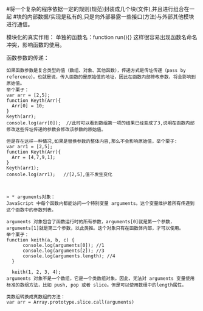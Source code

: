 #将一个复杂的程序依据一定的规则(规范)封装成几个块(文件),并且进行组合在一起
#块的内部数据/实现是私有的,只是向外部暴露一些接口(方法)与外部其他模块进行通信。

模块化的真实作用：
单独的函数名：function run(){}
这样很容易出现函数名命名冲突，影响函数的使用。

函数参数的传递：
```
如果函数参数是复合类型的值（数组、对象、其他函数），传递方式是传址传递（pass by reference）。也就是说，传入函数的是原始值的地址，因此在函数内部修改参数，将会影响到原始值。
举个栗子：
var arr = [2,5];
function Keyth(Arr){
  Arr[0] = 10;
}
Keyth(arr);
console.log(arr[0]);  //此时可以看到数组第一项的结果已经变成了3,说明在函数内部修改这些传址传递的参数会修改该参数的原始值。

但是存在这样一种情况,如果是替换参数的整体内容,那么不会影响原始值，举个栗子:
var arr1 = [2,5];
function Keyth(Arr){
  Arr = [4,7,9,1];
}
Keyth(arr1);
console.log(arr1);   //[2,5],值不发生变化



> * arguments对象：
JavaScript 中每个函数内都能访问一个特别变量 arguments。这个变量维护着所有传递到这个函数中的参数列表。

arguments 对象包含了函数运行时的所有参数，arguments[0]就是第一个参数，arguments[1]就是第二个参数，以此类推。这个对象只有在函数体内部，才可以使用。
举个栗子：
function keith(a, b, c) {
      console.log(arguments[0]); //1
      console.log(arguments[2]); //3
      console.log(arguments.length); //4
  }

  keith(1, 2, 3, 4);
arguments 对象不是一个数组，它是一个类数组对象。因此，无法对 arguments 变量使用标准的数组方法，比如 push, pop 或者 slice。但是可以使用数组中的length属性。

类数组转换成真数组的方法：
var arr = Array.prototype.slice.call(arguments)

```
